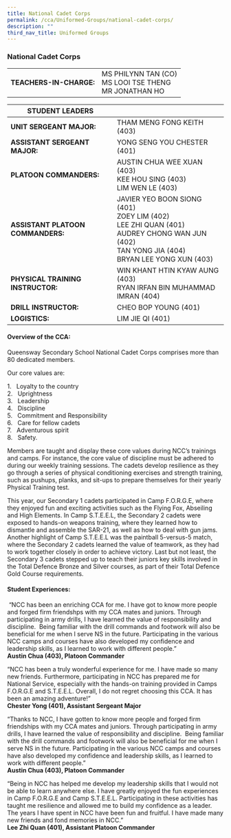 ```yaml
---
title: National Cadet Corps
permalink: /cca/Uniformed-Groups/national-cadet-corps/
description: ""
third_nav_title: Uniformed Groups
---
```

### National Cadet Corps

|  	|  	|
|---	|---	|
| **TEACHERS-IN-CHARGE:** 	| MS PHILYNN TAN (CO)<br>MS LOOI TSE THENG<br>MR JONATHAN HO 	|

| STUDENT LEADERS 	|  	|
|---	|---	|
| **UNIT SERGEANT MAJOR:** 	| THAM MENG FONG KEITH (403) 	|
| **ASSISTANT SERGEANT MAJOR:** 	| YONG SENG YOU CHESTER (401) 	|
| **PLATOON COMMANDERS:** 	| AUSTIN CHUA WEE XUAN (403)<br>KEE HOU SING (403)<br>LIM WEN LE (403) 	|
| **ASSISTANT PLATOON COMMANDERS:** 	| JAVIER YEO BOON SIONG (401)<br>ZOEY LIM (402)<br>LEE ZHI QUAN (401)<br>AUDREY CHONG WAN JUN (402)<br>TAN YONG JIA (404)<br>BRYAN LEE YONG XUN (403) 	|
| **PHYSICAL TRAINING INSTRUCTOR:** 	| WIN KHANT HTIN KYAW AUNG (403)<br>RYAN IRFAN BIN MUHAMMAD IMRAN (404) 	|
| **DRILL INSTRUCTOR:** 	| CHEO BOP YOUNG (401) 	|
| **LOGISTICS:** 	| LIM JIE QI (401) 	|

#### Overview of the CCA:

Queensway Secondary School National Cadet Corps comprises more than 80 dedicated members.

Our core values are:

1\.   Loyalty to the country<br>
2\.   Uprightness<br>
3\.   Leadership<br>
4\.   Discipline<br>
5\.   Commitment and Responsibility<br>
6\.   Care for fellow cadets<br>
7\.   Adventurous spirit<br>
8\.   Safety.

  

Members are taught and display these core values during NCC’s trainings and camps. For instance, the core value of discipline must be adhered to during our weekly training sessions. The cadets develop resilience as they go through a series of physical conditioning exercises and strength training, such as pushups, planks, and sit-ups to prepare themselves for their yearly Physical Training test.

  

This year, our Secondary 1 cadets participated in Camp F.O.R.G.E, where they enjoyed fun and exciting activities such as the Flying Fox, Abseiling and High Elements. In Camp S.T.E.E.L, the Secondary 2 cadets were exposed to hands-on weapons training, where they learned how to dismantle and assemble the SAR-21, as well as how to deal with gun jams. Another highlight of Camp S.T.E.E.L was the paintball 5-versus-5 match, where the Secondary 2 cadets learned the value of teamwork, as they had to work together closely in order to achieve victory. Last but not least, the Secondary 3 cadets stepped up to teach their juniors key skills involved in the Total Defence Bronze and Silver courses, as part of their Total Defence Gold Course requirements.

  

#### Student Experiences: 

 “NCC has been an enriching CCA for me. I have got to know more people and forged firm friendshps with my CCA mates and juniors. Through participating in army drills, I have learned the value of responsibility and discipline.  Being familiar with the drill commands and footwork will also be beneficial for me when I serve NS in the future. Participating in the various NCC camps and courses have also developed my confidence and leadership skills, as I learned to work with different people.”
<br> **Austin Chua (403), Platoon Commander**

“NCC has been a truly wonderful experience for me. I have made so many new friends. Furthermore, participating in NCC has prepared me for National Service, especially with the hands-on training provided in Camps F.O.R.G.E and S.T.E.E.L. Overall, I do not regret choosing this CCA. It has been an amazing adventure!”
<br> **Chester Yong (401), Assistant Sergeant Major**

  

“Thanks to NCC, I have gotten to know more people and forged firm friendships with my CCA mates and juniors. Through participating in army drills, I have learned the value of responsibility and discipline.  Being familiar with the drill commands and footwork will also be beneficial for me when I serve NS in the future. Participating in the various NCC camps and courses have also developed my confidence and leadership skills, as I learned to work with different people.”  <br> **Austin Chua (403), Platoon Commander**

“Being in NCC has helped me develop my leadership skills that I would not be able to learn anywhere else. I have greatly enjoyed the fun experiences in Camp F.O.R.G.E and Camp S.T.E.E.L. Participating in these activities has taught me resilience and allowed me to build my confidence as a leader. The years I have spent in NCC have been fun and fruitful. I have made many new friends and fond memories in NCC.”
<br> **Lee Zhi Quan (401), Assistant Platoon Commander**